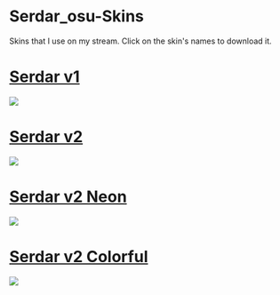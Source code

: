 # Serdar_osu-Skins
Skins that I use on my stream. Click on the skin's names to download it.

# [Serdar v1](https://drive.google.com/file/d/1k2CsnFXK1VKfgylgupCvlZakEZXDEJeV/view)
![](https://imgur.com/tfDSuh9.png)

# [Serdar v2](https://drive.google.com/file/d/1x1w-OND2egZiLpzSmmzEDIon_lP31taC/view)
![](https://imgur.com/iYq8uJi.png)

# [Serdar v2 Neon](https://drive.google.com/file/d/147oABT0H5iXs8vJoBNfxEd4zJL9Sab38/view)
![](https://imgur.com/sCael6t.png)

# [Serdar v2 Colorful](https://drive.google.com/file/d/1247N0BiGxE56eGEBUpL_fmoev2wFE94T/view?usp=sharing)
![](https://imgur.com/nPzY5OR.png)
